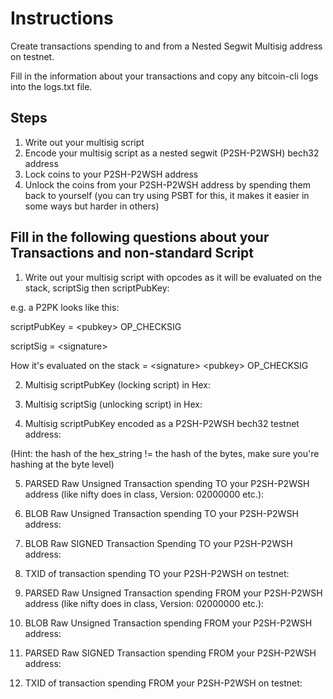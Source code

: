 # Instructions  

Create transactions spending to and from a Nested Segwit Multisig address on testnet.

Fill in the information about your transactions and copy any bitcoin-cli logs into the logs.txt file.

  ## Steps
  1. Write out your multisig script
  2. Encode your multisig script as a nested segwit (P2SH-P2WSH) bech32 address
  4. Lock coins to your P2SH-P2WSH address
  5. Unlock the coins from your P2SH-P2WSH address by spending them back to yourself (you can try using PSBT for this, it makes it easier in some ways but harder in others)

## Fill in the following questions about your Transactions and non-standard Script

1. Write out your multisig script with opcodes as it will be evaluated on the stack, scriptSig then scriptPubKey:

e.g. a P2PK looks like this: 

scriptPubKey = \<pubkey\> OP_CHECKSIG

scriptSig = \<signature\> 

How it's evaluated on the stack = \<signature\> \<pubkey\> OP_CHECKSIG

2. Multisig scriptPubKey (locking script) in Hex: 

3. Multisig scriptSig (unlocking script) in Hex:

4. Multisig scriptPubKey encoded as a P2SH-P2WSH bech32 testnet address:

(Hint: the hash of the hex_string != the hash of the bytes, make sure you're hashing at the byte level)

5. PARSED Raw Unsigned Transaction spending TO your P2SH-P2WSH address (like nifty does in class, Version: 02000000 etc.):

6. BLOB Raw Unsigned Transaction spending TO your P2SH-P2WSH address:

7. BLOB Raw SIGNED Transaction Spending TO your P2SH-P2WSH address:

8. TXID of transaction spending TO your P2SH-P2WSH on testnet: 

9. PARSED Raw Unsigned Transaction spending FROM your P2SH-P2WSH address (like nifty does in class, Version: 02000000 etc.):

10. BLOB Raw Unsigned Transaction spending FROM your P2SH-P2WSH address:

11. PARSED Raw SIGNED Transaction spending FROM your P2SH-P2WSH address:

12. TXID of transaction spending FROM your P2SH-P2WSH on testnet:



